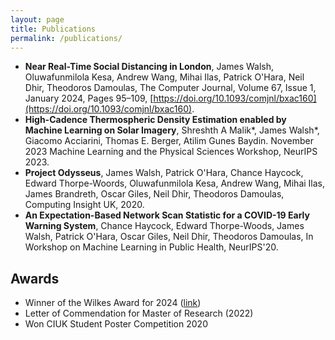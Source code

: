 ```yaml
---
layout: page
title: Publications
permalink: /publications/
---
```

- **Near Real-Time Social Distancing in London**, James Walsh, Oluwafunmilola Kesa, Andrew Wang, Mihai Ilas, Patrick O'Hara, Neil Dhir, Theodoros Damoulas, The Computer Journal, Volume 67, Issue 1, January 2024, Pages 95–109, [https://doi.org/10.1093/comjnl/bxac160](https://doi.org/10.1093/comjnl/bxac160).
- **High-Cadence Thermospheric Density Estimation enabled by Machine Learning on Solar Imagery**, Shreshth A Malik\*, James Walsh\*, Giacomo Acciarini, Thomas E. Berger, Atilim Gunes Baydin. November 2023 Machine Learning and the Physical Sciences Workshop, NeurIPS 2023.
- **Project Odysseus**, James Walsh, Patrick O'Hara, Chance Haycock, Edward Thorpe-Woords, Oluwafunmilola Kesa, Andrew Wang, Mihai Ilas, James Brandreth, Oscar Giles, Neil Dhir, Theodoros Damoulas, Computing Insight UK, 2020.
- **An Expectation-Based Network Scan Statistic for a COVID-19 Early Warning System**, Chance Haycock, Edward Thorpe-Woods, James Walsh, Patrick O'Hara, Oscar Giles, Neil Dhir, Theodoros Damoulas, In Workshop on Machine Learning in Public Health, NeurIPS'20.

## Awards

- Winner of the Wilkes Award for 2024 ([link](https://academic.oup.com/comjnl/pages/Wilkes_award?login=false))
- Letter of Commendation for Master of Research (2022)
- Won CIUK Student Poster Competition 2020
